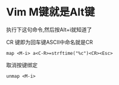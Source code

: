 # Vim M键就是Alt键  

执行下这句命令,然后按Alt+i就知道了

CR 键即为回车键ASCII中命名就是CR
```Vim
map <M-i> a<C-R>=strftime("%c")<CR><Esc>
```

取消按键绑定
```Vim
unmap <M-i>
```
